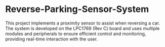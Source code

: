 # Reverse-Parking-Sensor-System
This project implements a proximity sensor to assist when reversing a car. The system is developed on the LPC1769 (Rev C) board and uses multiple modules and peripherals to ensure efficient control and monitoring, providing real-time interaction with the user.
